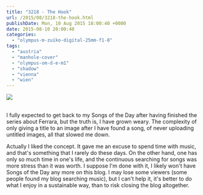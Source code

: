 ```yaml
---
title: "3218 - The Hook"
url: /2015/08/3218-the-hook.html
publishDate: Mon, 10 Aug 2015 18:00:40 +0000
date: 2015-08-10 20:00:40
categories: 
  - "olympus-m-zuiko-digital-25mm-f1-8"
tags: 
  - "austria"
  - "manhole-cover"
  - "olympus-om-d-e-m1"
  - "shadow"
  - "vienna"
  - "wien"
---
```

<div class="container">
<div class="center"><a target="_blank" href="https://d25zfm9zpd7gm5.cloudfront.net/1200x1200/2015/20150628_150544_lr.jpg"><img class="webfeedsFeaturedVisual" src="https://d25zfm9zpd7gm5.cloudfront.net/0600x0600/2015/20150628_150544_lr.jpg" /></a></div>
</div>
<br />

I fully expected to get back to my Songs of the Day after having finished the series about Ferrara, but the truth is, I have grown weary. The complexity of only giving a title to an image after I have found a song, of never uploading untitled images, all that slowed me down. 

Actually I liked the concept. It gave me an excuse to spend time with music, and that's something that I rarely do these days. On the other hand, one has only so much time in one's life, and the continuous searching for songs was more stress than it was worth. I suppose I'm done with it, I likely won't have Songs of the Day any more on this blog. I may lose some viewers (some people found my blog searching music), but I can't help it, it's better to do what I enjoy in a sustainable way, than to risk closing the blog altogether.
